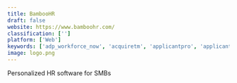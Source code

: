 ```yaml
---
title: BambooHR
draft: false 
website: https://www.bamboohr.com/
classification: ['']
platform: ['Web']
keywords: ['adp_workforce_now', 'acquiretm', 'applicantpro', 'applicantstack', 'ascentis', 'bob', 'built_for_teams', 'cakehr', 'clearcompany', 'freshteam', 'kronos_workforce_ready', 'lanteria_hr', 'namely', 'paychex_flex', 'paycom', 'signalhire', 'sutihr', 'ultipro', 'webhr', 'zenefits', 'zoho_recruit', 'mystaffingpro']
image: logo.png
---
```

Personalized HR software for SMBs